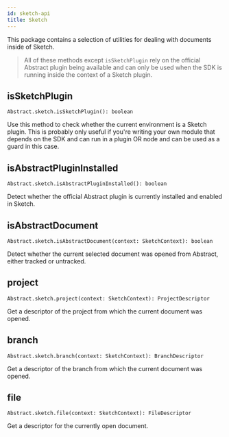 ```yaml
---
id: sketch-api
title: Sketch
---
```


This package contains a selection of utilities for dealing with documents inside of Sketch.

  > All of these methods except `isSketchPlugin` rely on the official Abstract plugin being available and can only be used when the SDK is running inside the context of a Sketch plugin.

## isSketchPlugin

`Abstract.sketch.isSketchPlugin(): boolean`

Use this method to check whether the current environment is a Sketch plugin. This is probably only useful if you're writing your own module that depends on the SDK and can run in a plugin OR node and can be used as a guard in this case.

## isAbstractPluginInstalled

`Abstract.sketch.isAbstractPluginInstalled(): boolean`

Detect whether the official Abstract plugin is currently installed and enabled in Sketch.


## isAbstractDocument

`Abstract.sketch.isAbstractDocument(context: SketchContext): boolean`

Detect whether the current selected document was opened from Abstract, either tracked or untracked.


## project

`Abstract.sketch.project(context: SketchContext): ProjectDescriptor`

Get a descriptor of the project from which the current document was opened.


## branch

`Abstract.sketch.branch(context: SketchContext): BranchDescriptor`

Get a descriptor of the branch from which the current document was opened.


## file

`Abstract.sketch.file(context: SketchContext): FileDescriptor`

Get a descriptor for the currently open document.
